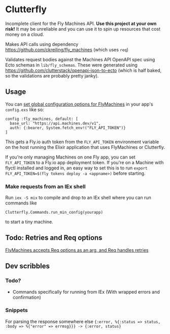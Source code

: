 # Clutterfly

Incomplete client for the Fly Machines API. **Use this project at your own risk!** It may be unreliable and you can use it to spin up resources that cost money on a cloud. 

Makes API calls using dependency https://github.com/ckreiling/fly_machines (which uses `req`)

Validates request bodies against the Machines API OpenAPI spec using Ecto schemas in `lib/fly_schemas`. These were generated using https://github.com/clutterstack/openapi-json-to-ecto (which is half baked, so the validations are probably pretty janky).

## Usage

You can [set global configuration options for FlyMachines](https://github.com/ckreiling/fly_machines?tab=readme-ov-file#usage) in your app's `config.exs` like so:

```
config :fly_machines, default: [
  base_url: "https://api.machines.dev/v1",
  auth: {:bearer, System.fetch_env!("FLY_API_TOKEN")}
]
```
This gets a Fly.io auth token from the `FLY_API_TOKEN` environment variable on the host running the Elixir application that uses FlyMachines or Clutterfly.


If you're only managing Machines on one Fly app, you can set `FLY_API_TOKEN` to a Fly.io app deployment token. If you're on a Machine with flyctl installed and logged in, an easy way to set this is to run `export FLY_API_TOKEN=$(fly tokens deploy -a <appname>)` before starting.


### Make requests from an IEx shell

Run `iex -S mix` to compile and drop to an IEx shell where you can run commands like 

```
Clutterfly.Commands.run_min_config(yourapp)
```

to start a tiny machine.

## Todo: Retries and Req options
[FlyMachines accepts Req options as an arg, and Req handles retries](https://github.com/ckreiling/fly_machines?tab=readme-ov-file#request-retries)

## Dev scribbles

### Todo?
* Commands specifically for running from IEx (With wrapped errors and confirmation)

### Snippets
For parsing the response somewhere else
`{:error, %{:status => status, :body => %{"error" => errmsg}}} -> {:error, status}`